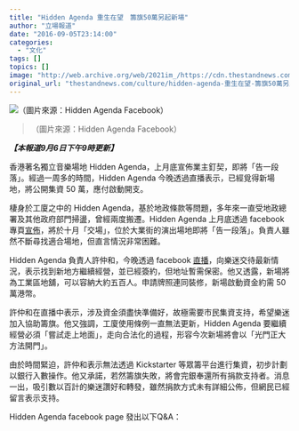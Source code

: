 ```yaml
---
title: "Hidden Agenda 重生在望　籌旗50萬另起新場"
author: "立場報道"
date: "2016-09-05T23:14:00"
categories:
  - "文化"
tags: []
topics: []
image: "http://web.archive.org/web/2021im_/https://cdn.thestandnews.com/media/photos/cache/HA_TZ9xL_1200x0.jpg"
original_url: "thestandnews.com/culture/hidden-agenda-重生在望-籌旗50萬另起新場"
---
```

![（圖片來源：Hidden Agenda Facebook）](http://web.archive.org/web/2021im_/https://cdn.thestandnews.com/media/photos/cache/HA_TZ9xL_1200x0.jpg)

> （圖片來源：Hidden Agenda Facebook）

_**【本報道9月6日下午9時更新】**_

香港著名獨立音樂場地 Hidden Agenda，上月底宣佈業主釘契，即將「告一段落」。經過一周多的時間，Hidden Agenda 今晚透過直播表示，已經覓得新場地，將公開集資 50 萬，應付啟動開支。

棲身於工廈之中的 Hidden Agenda，基於地政條款等問題，多年來一直受地政總署及其他政府部門掃盪，曾經兩度搬遷。Hidden Agenda 上月底透過 facebook 專頁[宣佈](../../culture/%E6%A5%AD%E4%B8%BB%E8%A2%AB%E9%87%98%E5%A5%91-hidden-agenda%E5%8D%81%E6%9C%88-%E5%91%8A%E4%B8%80%E6%AE%B5%E8%90%BD-%E6%89%BE%E5%B0%8B%E6%96%B0%E5%9D%80%E9%9D%9E%E5%B8%B8%E5%9B%B0%E9%9B%A3/)，將於十月「交場」，位於大業街的演出場地即將「告一段落」。負責人雖然不斷尋找適合場地，但直言情況非常困難。

Hidden Agenda 負責人許仲和，今晚透過 facebook [直播](http://web.archive.org/web/20210628215208/http://www.facebook.com/hiddenagendahk/videos/1156844471041909/)，向樂迷交待最新情況，表示找到新地方繼續經營，並已經簽約，但地址暫需保密。他又透露，新場將為工業區地舖，可以容納大約五百人。申請牌照連同裝修，新場啟動資金約需 50 萬港幣。

許仲和在直播中表示，涉及資金須盡快準備好，故極需要市民集資支持，希望樂迷加入協助籌旗。他又強調，工廈使用條例一直無法更新，Hidden Agenda 要繼續經營必須「嘗試走上地面」，走向合法化的過程，形容今次新場將會以「光門正大方法開門」。

由於時間緊迫，許仲和表示無法透過 Kickstarter 等眾籌平台進行集資，初步計劃以銀行入數操作。他又承諾，若然籌旗失敗，將會完銀奉還所有捐款支持者。消息一出，吸引數以百計的樂迷讚好和轉發，雖然捐款方式未有詳細公佈，但網民已經留言表示支持。

Hidden Agenda facebook page 發出以下Q&A：